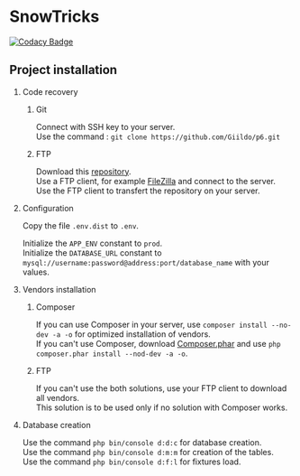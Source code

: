 # SnowTricks

[![Codacy Badge](https://api.codacy.com/project/badge/Grade/c71c8cf70cc643a485024fd6cab897cc)](https://www.codacy.com/app/Giildo/p6bis?utm_source=github.com&amp;utm_medium=referral&amp;utm_content=Giildo/p6bis&amp;utm_campaign=Badge_Grade)

## Project installation

1. Code recovery
    
    1. Git
    
        Connect with SSH key to your server.  
        Use the command : `git clone https://github.com/Giildo/p6.git`  
    
    1. FTP
    
        Download this [repository](https://github.com/Giildo/p6bis/archive/master.zip).  
        Use a FTP client, for example [FileZilla](https://filezilla-project.org/) and connect to the server.  
        Use the FTP client to transfert the repository on your server.
    
1. Configuration

    Copy the file `.env.dist` to `.env`.  
    
    Initialize the `APP_ENV` constant to `prod`.    
    Initialize the `DATABASE_URL` constant to `mysql://username:password@address:port/database_name` with your values.  
    
1. Vendors installation

    1. Composer
    
        If you can use Composer in your server, use `composer install --no-dev -a -o` for optimized installation of vendors.  
        If you can't use Composer, download [Composer.phar](https://getcomposer.org/download/) and use `php composer.phar install --nod-dev -a -o`.  
        
    1. FTP
    
        If you can't use the both solutions, use your FTP client to download all vendors.  
        This solution is to be used only if no solution with Composer works.
        
1. Database creation

    Use the command `php bin/console d:d:c` for database creation.  
    Use the command `php bin/console d:m:m` for creation of the tables.  
    Use the command `php bin/console d:f:l` for fixtures load.
         